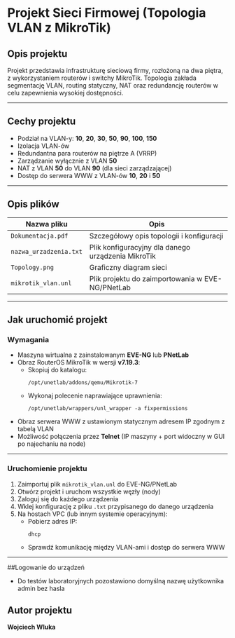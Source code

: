 # Projekt Sieci Firmowej (Topologia VLAN z MikroTik)

## Opis projektu

Projekt przedstawia infrastrukturę sieciową firmy, rozłożoną na dwa piętra, z wykorzystaniem routerów i switchy MikroTik. Topologia zakłada segmentację VLAN, routing statyczny, NAT oraz redundancję routerów w celu zapewnienia wysokiej dostępności.

---

## Cechy projektu

- Podział na VLAN-y: **10**, **20**, **30**, **50**, **90**, **100**, **150**
- Izolacja VLAN-ów 
- Redundantna para routerów na piętrze A (VRRP)
- Zarządzanie wyłącznie z VLAN **50**
- NAT z VLAN **50** do VLAN **90** (dla sieci zarządzającej)
- Dostęp do serwera WWW z VLAN-ów **10**, **20** i **50**

---

## Opis plików

| Nazwa pliku                  | Opis                                                   |
|-----------------------------|--------------------------------------------------------|
| `Dokumentacja.pdf`          | Szczegółowy opis topologii i konfiguracji              |
| `nazwa_urzadzenia.txt`      | Plik konfiguracyjny dla danego urządzenia MikroTik     |
| `Topology.png`              | Graficzny diagram sieci                                |
| `mikrotik_vlan.unl`         | Plik projektu do zaimportowania w EVE-NG/PNetLab       |

---

## Jak uruchomić projekt

### Wymagania

- Maszyna wirtualna z zainstalowanym **EVE-NG** lub **PNetLab**
- Obraz RouterOS MikroTik w wersji **v7.19.3**:
  - Skopiuj do katalogu:
    ```
    /opt/unetlab/addons/qemu/Mikrotik-7
    ```
  - Wykonaj polecenie naprawiające uprawnienia:
    ```
    /opt/unetlab/wrappers/unl_wrapper -a fixpermissions
    ```
- Obraz serwera WWW z ustawionym statycznym adresem IP zgodnym z tabelą VLAN
- Możliwość połączenia przez **Telnet** (IP maszyny + port widoczny w GUI po najechaniu na node)

---

### Uruchomienie projektu

1. Zaimportuj plik `mikrotik_vlan.unl` do EVE-NG/PNetLab
2. Otwórz projekt i uruchom wszystkie węzły (nody)
3. Zaloguj się do każdego urządzenia
4. Wklej konfigurację z pliku `.txt` przypisanego do danego urządzenia
5. Na hostach VPC (lub innym systemie operacyjnym):
    - Pobierz adres IP:
      ```
      dhcp
      ```
    - Sprawdź komunikację między VLAN-ami i dostęp do serwera WWW

---

##Logowanie do urządzeń
 - Do testów laboratoryjnych pozostawiono domyślną nazwę użytkownika admin bez hasla

## Autor projektu

**Wojciech Wluka**
